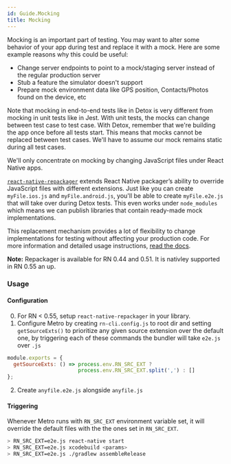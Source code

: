 ```yaml
---
id: Guide.Mocking
title: Mocking
---
```


Mocking is an important part of testing. You may want to alter some behavior of your app during test and replace it with a mock. Here are some example reasons why this could be useful:

* Change server endpoints to point to a mock/staging server instead of the regular production server
* Stub a feature the simulator doesn't support
* Prepare mock environment data like GPS position, Contacts/Photos found on the device, etc

Note that mocking in end-to-end tests like in Detox is very different from mocking in unit tests like in Jest. With unit tests, the mocks can change between test case to test case. With Detox, remember that we're building the app once before all tests start. This means that mocks cannot be replaced between test cases. We'll have to assume our mock remains static during all test cases.

We'll only concentrate on mocking by changing JavaScript files under React Native apps.

[`react-native-repackager`](https://github.com/wix/react-native-repackager) extends React Native packager’s ability to override JavaScript files with different extensions. Just like you can create `myFile.ios.js` and `myFile.android.js`, you'll be able to create `myFile.e2e.js` that will take over during Detox tests. This even works under `node_modules` which means we can publish libraries that contain ready-made mock implementations.

This replacement mechanism provides a lot of flexibility to change implementations for testing without affecting your production code. For more information and detailed usage instructions, [read the docs](https://github.com/wix/react-native-repackager/blob/master/README.md).

**Note:** Repackager is available for RN 0.44 and 0.51. It is nativley supported in RN 0.55 an up.


### Usage

#### Configuration
0. For RN < 0.55, setup `react-native-repackager` in your library.
1. Configure Metro by creating `rn-cli.config.js` to root dir and setting `getSourceExts()` to prioritize any given source extension over the default one, by triggering each of these commands the bundler will take `e2e.js` over `.js`

```js
module.exports = {
  getSourceExts: () => process.env.RN_SRC_EXT ? 
                       process.env.RN_SRC_EXT.split(',') : []
};

```

2. Create `anyfile.e2e.js` alongside `anyfile.js`



#### Triggering 
Whenever Metro runs with `RN_SRC_EXT` environment variable set, it will override the default files with the the ones set in `RN_SRC_EXT`.

```bash
> RN_SRC_EXT=e2e.js react-native start
> RN_SRC_EXT=e2e.js xcodebuild <params>
> RN_SRC_EXT=e2e.js ./gradlew assembleRelease
``` 

